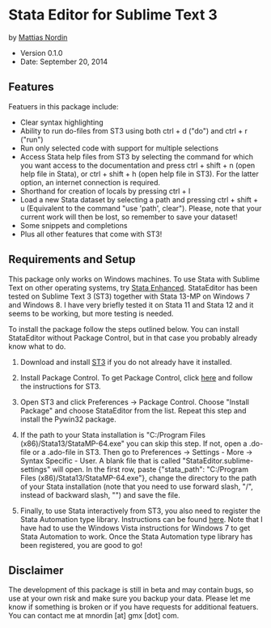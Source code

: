 Stata Editor for Sublime Text 3
===============================

by [Mattias Nordin](http://sites.google.com/site/econnordin/)

* Version 0.1.0
* Date: September 20, 2014

Features
--------
Featuers in this package include:

* Clear syntax highlighting
* Ability to run do-files from ST3 using both ctrl + d ("do") and ctrl + r ("run")
* Run only selected code with support for multiple selections
* Access Stata help files from ST3 by selecting the command for which you want access to the documentation and press ctrl + shift + n (open help file in Stata), or ctrl + shift + h (open help file in ST3). For the latter option, an internet connection is required.
* Shorthand for creation of locals by pressing ctrl + l
* Load a new Stata dataset by selecting a path and pressing ctrl + shift + u (Equivalent to the command "use 'path', clear"). Please, note that your current work will then be lost, so remember to save your dataset!
* Some snippets and completions
* Plus all other features that come with ST3!

Requirements and Setup
----------------------
This package only works on Windows machines. To use Stata with Sublime Text on other operating systems, try [Stata Enhanced](https://sublime.wbond.net/packages/Stata%20Enhanced). StataEditor has been tested on Sublime Text 3 (ST3) together with Stata 13-MP on Windows 7 and Windows 8. I have very briefly tested it on Stata 11 and Stata 12 and it seems to be working, but more testing is needed.

To install the package follow the steps outlined below. You can install StataEditor without Package Control, but in that case you probably already know what to do.

1. Download and install [ST3](http://www.sublimetext.com/3) if you do not already have it installed.

2. Install Package Control. To get Package Control, click [here](https://sublime.wbond.net/installation) and follow the instructions for ST3.

3. Open ST3 and click Preferences -> Package Control. Choose "Install Package" and choose StataEditor from the list. Repeat this step and install the Pywin32 package.

4. If the path to your Stata installation is "C:/Program Files (x86)/Stata13/StataMP-64.exe" you can skip this step. If not, open a .do-file or a .ado-file in ST3. Then go to Preferences -> Settings - More -> Syntax Specific - User. A blank file that is called "StataEditor.sublime-settings" will open. In the first row, paste {"stata_path": "C:/Program Files (x86)/Stata13/StataMP-64.exe"}, change the directory to the path of your Stata installation (note that you need to use forward slash, "/", instead of backward slash, "\") and save the file.

5. Finally, to use Stata interactively from ST3, you also need to register the Stata Automation type library. Instructions can be found [here](http://www.stata.com/automation/#createmsapp). Note that I have had to use the Windows Vista instructions for Windows 7 to get Stata Automation to work. Once the Stata Automation type library has been registered, you are good to go!

Disclaimer
---------
The development of this package is still in beta and may contain bugs, so use at your own risk and make sure you backup your data. Please let me know if something is broken or if you have requests for additional featuers. You can contact me at mnordin [at] gmx [dot] com.